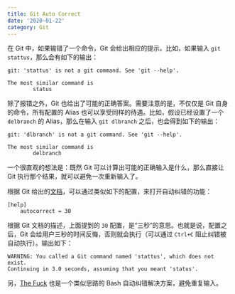 ```yaml
---
title: Git Auto Correct
date: '2020-01-22'
category: Git
---
```


在 Git 中，如果输错了一个命令，Git 会给出相应的提示。比如，如果输入 `git stattus`，那么会有如下的输出：

```plain
git: 'stattus' is not a git command. See 'git --help'.

The most similar command is
        status
```

除了报错之外，Git 也给出了可能的正确答案。需要注意的是，不仅仅是 Git 自身的命令，所有配置的 Alias 也可以享受同样的待遇。比如，假设已经设置了一个 `delbranch` 的 Alias，那么在输入 `git dlbranch` 之后，也会得到如下的输出：

```plain
git: 'dlbranch' is not a git command. See 'git --help'.

The most similar command is
        delbranch
```

一个很直观的想法是：既然 Git 可以计算出可能的正确输入是什么，那么直接让 Git 执行那个结果，就可以避免一次重新输入了。

根据 Git 给出的[文档](https://git-scm.com/book/en/v2/Customizing-Git-Git-Configuration#_code_help_autocorrect_code)，可以通过类似如下的配置，来打开自动纠错的功能：

```plain
[help]
    autocorrect = 30
```

根据 Git 文档的描述，上面提到的 `30` 配置，是“三秒”的意思。也就是说，配置之后，Git 会给用户三秒的时间反悔，否则就会执行（可以通过 `Ctrl+C` 阻止纠错被自动执行）。输出如下：

```plain
WARNING: You called a Git command named 'stattus', which does not exist.
Continuing in 3.0 seconds, assuming that you meant 'status'.
```

另，[The Fuck](https://github.com/nvbn/thefuck) 也是一个类似思路的 Bash 自动纠错解决方案，避免重复输入。
